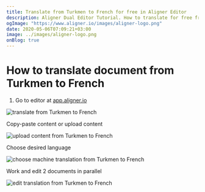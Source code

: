 ```yaml
---
title: Translate from Turkmen to French for free in Aligner Editor
description: Aligner Dual Editor Tutorial. How to translate for free from Turkmen to French. Aligner is multilingual document management platform. 
ogImage: "https://www.aligner.io/images/aligner-logo.png"
date: 2020-05-06T07:09:21+03:00
image: ../images/aligner-logo.png
onBlog: true
---
```


# How to translate document from Turkmen to French

1. Go to editor at [app.aligner.io](https://app.aligner.io "Aligner App web page")

![translate from Turkmen to French](../aligner-blank-editor.png "translate from Turkmen to French")

Copy-paste content or upload content

![upload content from Turkmen to French](../aligner-uploaded-document.png "upload content from Turkmen to French")

Choose desired language

![choose machine translation from Turkmen to French](../aligner-language-dropdown.png "choose machine translation from Turkmen to French")

Work and edit 2 documents in parallel

![edit translation from Turkmen to French](../aligner-double-sitded-editor.png "edit translation from Turkmen to French")

